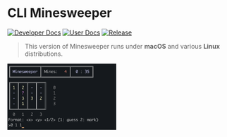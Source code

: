# **CLI Minesweeper**
[![Developer Docs](https://img.shields.io/badge/Docs-Dev-blueviolet)](https://github.com/Andromeda08/Minesweeper/blob/master/docs/Documentation.md) 
[![User Docs](https://img.shields.io/badge/Docs-User-blue)](https://github.com/Andromeda08/Minesweeper/blob/master/docs/Manual.md) 
[![Release](https://img.shields.io/badge/Release-v1.1-success)](https://github.com/Andromeda08/Minesweeper/releases/tag/v1.1) 
> This version of Minesweeper runs under **macOS** and various **Linux** distributions.

<img src="docs/images/Game.png" alt="drawing" height="150px"/>
